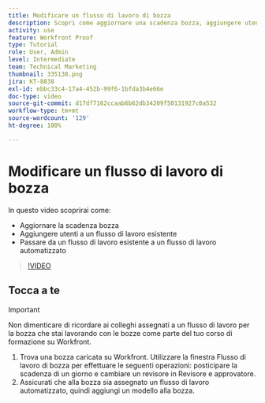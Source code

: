 ```yaml
---
title: Modificare un flusso di lavoro di bozza
description: Scopri come aggiornare una scadenza bozza, aggiungere utenti a un flusso di lavoro esistente e passare a un flusso di lavoro automatizzato in  [!DNL  Workfront].
activity: use
feature: Workfront Proof
type: Tutorial
role: User, Admin
level: Intermediate
team: Technical Marketing
thumbnail: 335138.png
jira: KT-8838
exl-id: ebbc33c4-17a4-452b-99f6-1bfda3b4e66e
doc-type: video
source-git-commit: d17df7162ccaab6b62db34209f50131927c0a532
workflow-type: tm+mt
source-wordcount: '129'
ht-degree: 100%

---
```


# Modificare un flusso di lavoro di bozza

In questo video scoprirai come:

* Aggiornare la scadenza bozza
* Aggiungere utenti a un flusso di lavoro esistente
* Passare da un flusso di lavoro esistente a un flusso di lavoro automatizzato

>[!VIDEO](https://video.tv.adobe.com/v/335138/?quality=12&learn=on&enablevpops)

## Tocca a te

>[!IMPORTANT]
>
>Non dimenticare di ricordare ai colleghi assegnati a un flusso di lavoro per la bozza che stai lavorando con le bozze come parte del tuo corso di formazione su Workfront.

1. Trova una bozza caricata su Workfront. Utilizzare la finestra Flusso di lavoro di bozza per effettuare le seguenti operazioni: posticipare la scadenza di un giorno e cambiare un revisore in Revisore e approvatore.
1. Assicurati che alla bozza sia assegnato un flusso di lavoro automatizzato, quindi aggiungi un modello alla bozza.



<!--
## Learn more
* Add stages and users to an automated workflow on a proof
* Convert a basic workflow to an automated workflow on a proof
* Create or edit an automated workflow for an existing proof
* Edit proof stages and reviewers
-->
